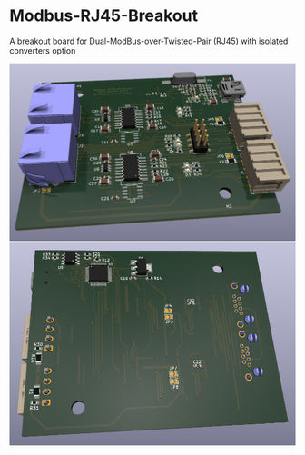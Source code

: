 # Modbus-RJ45-Breakout
A breakout board for Dual-ModBus-over-Twisted-Pair (RJ45) with isolated converters option

![Front](IMG/MBRJ45BO2-Front.png)
![Back](IMG/MBRJ45BO2-Back.png)
